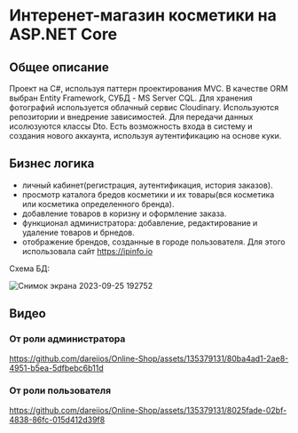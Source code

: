 # Интеренет-магазин косметики на ASP.NET Core
## Общее описание
Проект на C#, используя паттерн проектирования MVC.
В качестве ORM выбран Entity Framework, СУБД - MS Server CQL.
Для хранения фотографий используется облачный сервис Cloudinary.
Используются репозитории и внедрение зависимостей.
Для передачи данных исолюзуются классы Dto.
Есть возможность входа в систему и создания нового аккаунта, используя аутентификацию на основе куки.

## Бизнес логика
- личный кабинет(регистрация, аутентификация, история заказов).
- просмотр каталога бредов косметики и их товары(вся косметика или косметика определенного бренда).
- добавление товаров в коризну и оформление заказа.
- функционал администратора: добавление, редактирование и удаление товаров и брнедов.
- отображение брендов, созданные в городе пользователя. Для этого использовала сайт https://ipinfo.io
  
Схема БД:

![Снимок экрана 2023-09-25 192752](https://github.com/dareiios/Online-Shop/assets/135379131/95291250-9f98-4d8e-b43a-8ee06c01b2a7)

## Видео
### От роли администратора

https://github.com/dareiios/Online-Shop/assets/135379131/80ba4ad1-2ae8-4951-b5ea-5dfbebc6b11d


### От роли пользователя

https://github.com/dareiios/Online-Shop/assets/135379131/8025fade-02bf-4838-86fc-015d412d39f8


